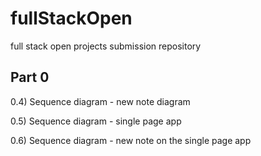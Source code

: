 # fullStackOpen

full stack open projects submission repository

  Part 0 
------------
0.4)  Sequence diagram - new note diagram 

0.5)  Sequence diagram - single page app

0.6) Sequence diagram - new note on the single page app
